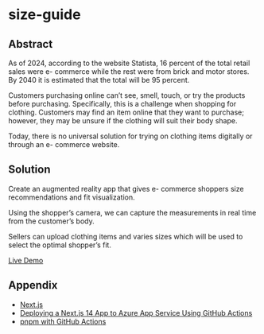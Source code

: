 # size-guide

## Abstract
As of 2024, according to the website Statista, 16 percent of the total retail sales were e- commerce while the rest were from brick and motor stores. By 2040 it is estimated that the total will be 95 percent. 

Customers purchasing online can’t see, smell, touch, or try the products before purchasing. Specifically, this is a challenge when shopping for clothing. Customers may find an item online that they want to purchase; however, they may be unsure if the clothing will suit their body shape.

Today, there is no universal solution for trying on clothing items digitally or through an e- commerce website.

## Solution
Create an augmented reality app that gives e- commerce shoppers size recommendations and fit visualization. 

Using the shopper’s camera, we can capture the measurements in real time from the customer’s body. 

Sellers can upload clothing items and varies sizes which will be used to select the optimal shopper’s fit. 

[Live Demo](https://sizeguide-dzg3d0hwgje6cfae.eastus2-01.azurewebsites.net)

## Appendix
- [Next.js](https://nextjs.org/learn/dashboard-app/getting-started)
- [Deploying a Next.js 14 App to Azure App Service Using GitHub Actions](https://medium.com/@dileepa.mabulage/deploying-a-next-js-14-app-to-azure-app-service-using-github-actions-f5119a56e9f4)
- [pnpm with GitHub Actions](https://pnpm.io/continuous-integration#github-actions)